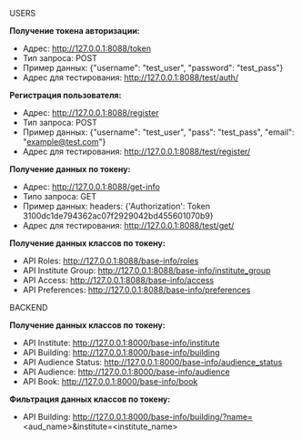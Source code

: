 USERS

**Получение токена авторизации:**
- Адрес: http://127.0.0.1:8088/token
- Тип запроса: POST
- Пример данных: {"username": "test_user", "password": "test_pass"}
- Адрес для тестирования: http://127.0.0.1:8088/test/auth/

**Регистрация пользователя:**
- Адрес: http://127.0.0.1:8088/register
- Тип запроса: POST
- Пример данных: {"username": "test_user", "pass": "test_pass", "email": "example@test.com"}
- Адрес для тестирования: http://127.0.0.1:8088/test/register/

**Получение данных по токену:**
- Адрес: http://127.0.0.1:8088/get-info
- Типо запроса: GET
- Пример данных: headers: {'Authorization': Token 3100dc1de794362ac07f2929042bd455601070b9}
- Адрес для тестирования: http://127.0.0.1:8088/test/get/

**Получение данных классов по токену:**
- API Roles:           http://127.0.0.1:8088/base-info/roles
- API Institute Group: http://127.0.0.1:8088/base-info/institute_group
- API Access:          http://127.0.0.1:8088/base-info/access
- API Preferences:     http://127.0.0.1:8088/base-info/preferences


BACKEND

**Получение данных классов по токену:**
- API Institute:           http://127.0.0.1:8000/base-info/institute
- API Building:           http://127.0.0.1:8000/base-info/building
- API Audience Status:           http://127.0.0.1:8000/base-info/audience_status
- API Audience:           http://127.0.0.1:8000/base-info/audience
- API Book:           http://127.0.0.1:8000/base-info/book

**Фильтрация данных классов по токену:**
- API Building: http://127.0.0.1:8000/base-info/building/?name=<aud_name>&institute=<institute_name>
